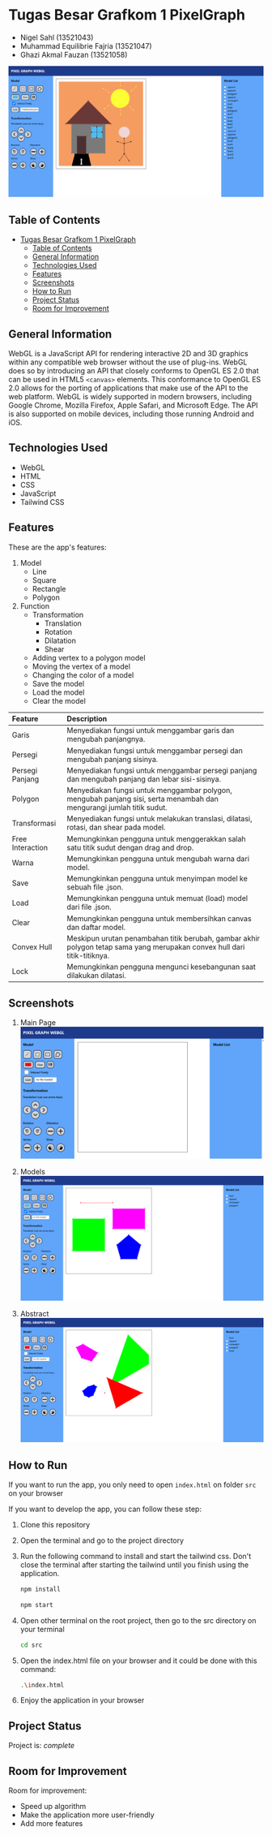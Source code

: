 # Tugas Besar Grafkom 1 PixelGraph

- Nigel Sahl (13521043)
- Muhammad Equilibrie Fajria (13521047)
- Ghazi Akmal Fauzan (13521058)

![Masterpiece screenshot](./doc/pictures/masterpiece.png)

## Table of Contents

- [Tugas Besar Grafkom 1 PixelGraph](#tugas-besar-grafkom-1-pixelgraph)
  - [Table of Contents](#table-of-contents)
  - [General Information](#general-information)
  - [Technologies Used](#technologies-used)
  - [Features](#features)
  - [Screenshots](#screenshots)
  - [How to Run](#how-to-run)
  - [Project Status](#project-status)
  - [Room for Improvement](#room-for-improvement)

## General Information

WebGL is a JavaScript API for rendering interactive 2D and 3D graphics within any compatible web browser without the use of plug-ins. WebGL does so by introducing an API that closely conforms to OpenGL ES 2.0 that can be used in HTML5 `<canvas>` elements. This conformance to OpenGL ES 2.0 allows for the porting of applications that make use of the API to the web platform. WebGL is widely supported in modern browsers, including Google Chrome, Mozilla Firefox, Apple Safari, and Microsoft Edge. The API is also supported on mobile devices, including those running Android and iOS.


## Technologies Used

- WebGL
- HTML
- CSS
- JavaScript
- Tailwind CSS

## Features

These are the app's features:
1. Model
    - Line
    - Square
    - Rectangle
    - Polygon
2. Function
    - Transformation
        - Translation
        - Rotation
        - Dilatation
        - Shear
    - Adding vertex to a polygon model
    - Moving the vertex of a model
    - Changing the color of a model
    - Save the model
    - Load the model
    - Clear the model

| Feature           | Description                                                                                     |
|:------------------|:------------------------------------------------------------------------------------------------|
| Garis             | Menyediakan fungsi untuk menggambar garis dan mengubah panjangnya.                               |
| Persegi           | Menyediakan fungsi untuk menggambar persegi dan mengubah panjang sisinya.                         |
| Persegi Panjang   | Menyediakan fungsi untuk menggambar persegi panjang dan mengubah panjang dan lebar sisi-sisinya. |
| Polygon           | Menyediakan fungsi untuk menggambar polygon, mengubah panjang sisi, serta menambah dan mengurangi jumlah titik sudut. |
| Transformasi      | Menyediakan fungsi untuk melakukan translasi, dilatasi, rotasi, dan shear pada model.             |
| Free Interaction  | Memungkinkan pengguna untuk menggerakkan salah satu titik sudut dengan drag and drop.             |
| Warna             | Memungkinkan pengguna untuk mengubah warna dari model.                                           |
| Save              | Memungkinkan pengguna untuk menyimpan model ke sebuah file .json.                                 |
| Load              | Memungkinkan pengguna untuk memuat (load) model dari file .json.                                  |
| Clear             | Memungkinkan pengguna untuk membersihkan canvas dan daftar model.                                 |
| Convex Hull       | Meskipun urutan penambahan titik berubah, gambar akhir polygon tetap sama yang merupakan convex hull dari titik-titiknya. |
| Lock              | Memungkinkan pengguna mengunci kesebangunan saat dilakukan dilatasi.                               |


## Screenshots

1. Main Page
![Web Page screenshot](./doc/pictures/main.png)

2. Models
![Models screenshot](./doc/pictures/models.png)

3. Abstract
![Abstract screenshot](./doc/pictures/abstract.png)

## How to Run

If you want to run the app, you only need to open ```index.html``` on folder ```src``` on your browser

If you want to develop the app, you can follow these step:

1. Clone this repository

2. Open the terminal and go to the project directory

3. Run the following command to install and start the tailwind css. Don't close the terminal after starting the tailwind until you finish using the application.

    ```bash
    npm install
    ```
    ```bash
    npm start
    ```

4. Open other terminal on the root project, then go to the src directory on your terminal
    ```bash
    cd src
    ```

5. Open the index.html file on your browser and it could be done with this command:
    ```bash
    .\index.html
    ```

6. Enjoy the application in your browser

## Project Status

Project is: _complete_

## Room for Improvement

Room for improvement:

- Speed up algorithm
- Make the application more user-friendly
- Add more features
